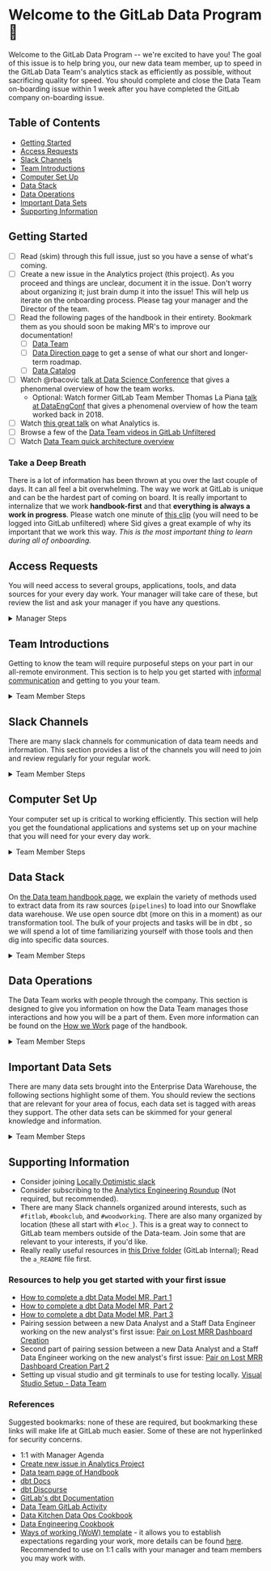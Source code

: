 # Welcome to the GitLab Data Program :tada:

Welcome to the GitLab Data Program -- we're excited to have you! The goal of this issue is to help bring you, our new data team member, up to speed in the GitLab Data Team's analytics stack as efficiently as possible, without sacrificing quality for speed. You should complete and close the Data Team on-boarding issue within 1 week after you have completed the GitLab company on-boarding issue. 

## Table of Contents
- [Getting Started](#getting-started)
- [Access Requests](#access-requests)
- [Slack Channels](#slack-channels)
- [Team Introductions](#team-introductions)
- [Computer Set Up](#computer-set-up)
- [Data Stack](#data-stack)
- [Data Operations](#data-operations)
- [Important Data Sets](#important-data-sets)
- [Supporting Information](#supporting-information)

## Getting Started <!-- The purpose of this section is to give the new team member a foundation upon which the subsequent sections build. -->

- [ ] Read (skim) through this full issue, just so you have a sense of what's coming.
- [ ] Create a new issue in the Analytics project (this project). As you proceed and things are unclear, document it in the issue. Don't worry about organizing it; just brain dump it into the issue! This will help us iterate on the onboarding process. Please tag your manager and the Director of the team.
- [ ] Read the following pages of the handbook in their entirety. Bookmark them as you should soon be making MR's to improve our documentation!
   - [ ] [Data Team](https://about.gitlab.com/handbook/business-ops/data-team/)
   - [ ] [Data Direction page](https://about.gitlab.com/handbook/business-technology/data-team/direction/) to get a sense of what our short and longer-term roadmap.
   - [ ] [Data Catalog](https://about.gitlab.com/handbook/business-technology/data-team/data-catalog/)
- [ ] Watch @rbacovic [talk at Data Science Conference](https://www.youtube.com/watch?v=x74Koq-cNqM&list=PLQyyxph2CGupNGhGLZ1ofCxqJe_RzM7ME&index=5) that gives a phenomenal overview of how the team works.
   - Optional: Watch former GitLab Team Member Thomas La Piana [talk at DataEngConf](https://www.youtube.com/watch?v=eu623QBwakc) that gives a phenomenal overview of how the team worked back in 2018.
- [ ] Watch [this great talk](https://www.youtube.com/watch?v=prcz0ubTAAg) on what Analytics is.
- [ ] Browse a few of the [Data Team videos in GitLab Unfiltered](https://www.youtube.com/playlist?list=PL05JrBw4t0KrRVTZY33WEHv8SjlA_-keI)
- [ ] Watch [Data Team quick architecture overview](https://www.youtube.com/watch?v=0vlJdzYShpU)

### Take a Deep Breath

There is a lot of information has been thrown at you over the last couple of days.
It can all feel a bit overwhelming.
The way we work at GitLab is unique and can be the hardest part of coming on board.
It is really important to internalize that we work **handbook-first** and that **everything is always a work in progress**.
Please watch one minute of [this clip](https://www.youtube.com/watch?v=LqzDY76Q8Eo&feature=youtu.be&t=7511) (you will need to be logged into GitLab unfiltered) where Sid gives a great example of why its important that we work this way.
*This is the most important thing to learn during all of onboarding.*

## Access Requests <!-- The purpose of this section is to identify and drive access to all of the groups, applications, and data sources the team member will need.  -->

You will need access to several groups, applications, tools, and data sources for your every day work.  Your manager will take care of these, but review the list and ask your manager if you have any questions. 

<details>

<summary>Manager Steps</summary>

- [ ] Manager: Complete the access requests for the new team member based on there role and the method listed in the following table.

**Note:** Manager, many if not all of these [Access Request](https://about.gitlab.com/handbook/business-technology/team-member-enablement/onboarding-access-requests/access-requests/) can be done with a single issue.  Please review this section for all relevant requests and combine as many of them as possible.

| Access To | Distributed Data Analyst | Data Analyst | Analytics Engineer | Data Scientist | Data Engineer | Method |
| ------- | :----------------------: | :----------: | :----------------: | :------------: | :-----------: | ------ |
|  Lucidchart | Yes | Yes | Yes | Yes  | Yes  | Access Request |
|  Sisense |  Editor | Editor  | Editor  | Editor  | Editor | Access Request, [Example](https://gitlab.com/gitlab-com/team-member-epics/access-requests/-/issues/10858) |
|  Stitch |  No | No  | No | No | Yes | ? |
|  Fivetran | No  | No  | No | No | Yes | [Instructions](https://about.gitlab.com/handbook/business-ops/okta/#managing-okta-access-using-google-groups) |
|  Airflow |  No | Analyst | Admin| Analyst | Admin | |
|  GCP group: `analytics`| No | No | No | Yes  | Yes  | Access Request, [Example](https://gitlab.com/gitlab-com/team-member-epics/access-requests/-/issues/10306#note_622125437)  |
|  Slack alias: `@datateam` | No | Yes | Yes | Yes | Yes |  PeopleOps Onboarding |
|  Slack alias: `@data-analysts` | No | Yes | No | Yes | No |  PeopleOps Onboarding |
|  Slack alias: `@data-engineers` | No | No | No | No | Yes |  PeopleOps Onboarding |
|  Slack alias: `@analytics-engineers` | No | No | Yes | No | No |  PeopleOps Onboarding |
|  Slack alias: `gtmanalyticstriage` | Yes | Yes | Yes | No | No |  PeopleOps Onboarding |
|  Slack alias: `randdanalyticstriage` | Yes | Yes | Yes | No | No |  PeopleOps Onboarding |
|  Slack alias: `peopleanalyticstriage` | Yes | Yes | Yes | No | No |  PeopleOps Onboarding |
|  Slack alias: `engineeringanalyticstriage` | Yes | Yes | Yes | No | No |  PeopleOps Onboarding |
|  Slack alias: `datacollaborationtriage` | No | Yes | No | No | No |  PeopleOps Onboarding |
|  Slack alias: `dataplatformtriage` | No | No | No | No | Yes |  PeopleOps Onboarding |
|  Project: `GitLab Data Team` | Developer | Developer | Developer | Developer | Developer |
|  1password vault: `Data Team` | No | Yes | Yes | Yes | Yes |  PeopleOps Onboarding |
|  Namespace: `gitlab-data` |  Developer | Developer | Developer | Developer | Developer | ? |
| daily Geekbot standup  | No | Optional | Optional | Yes | Yes | [Instructions](https://geekbot.com/faq/#:~:text=How%20can%20i%20add%20new,participants%20with%20the%20broadcast%20channel.)  |
|  Data Program calendar |  Yes | Yes | Yes | Yes | Yes | ?  |
|  Lucidchart folder: `Data Team` | Yes |Yes | Yes | Yes | Yes |  ? |
|  Google Drive folder: SheetLoad | No |Yes | Yes | Yes | Yes |  ? |
|  Google Drive folder: Boneyard | No |Yes | Yes | Yes | Yes |  ? |
|  Service Account Credentials: Google Cloud | No | No | ? | No | Yes | ? |
|  Monte Carlo Data | No | No | Editor | Editor | Editor | Access Request | 

- [ ] Manager: Complete access requests for the new team member based on there assigned responsibilities following the provided method.
    - [ ] Snowflake - Access Request, [Example](https://gitlab.com/gitlab-com/team-member-epics/access-requests/-/issues/10857)
    - [ ] Salesforce - Access Request 
    - [ ] Zuora - Access Request   
    - [ ] Marketo - Access Request   
    - [ ] Netsuite - Access Request    
    - [ ] Zendesk - [Licence Request](https://about.gitlab.com/handbook/support/internal-support/#regarding-licensing-and-subscriptions) 
    - [ ] Lucid Chart - Access Request   

</details>

## Team Introductions <!-- This section is to reenforce the formal informality found within GitLab, directing the team member to meet the rest of the team. -->

Getting to know the team will require purposeful steps on your part in our all-remote environment.  This section is to help you get started with [informal communication](https://about.gitlab.com/company/culture/all-remote/informal-communication/) and getting to you your team.

<details>

<summary>Team Member Steps</summary>

- [ ] Review the [org chart](https://comp-calculator.gitlab.net/org_chart) to find your immediate team and the greater Data Team. Using your browser search to find your self on the page can be a quick way to find your team.
- [ ] Schedule coffee chats with members of the Data Team starting with those in your immediate team. These should be in addition to the ones you do with other GitLab team members. Consider making these recurring meetings for every 3-4 weeks with everyone you will work closely with. In addition, you should also consider scheduling chats with Business Technology (IT, Enterprise Apps, Procurement) people as well.
- [ ] Schedule a cofee chat with the Sr. Director of Data and Analytics

</details>

## Slack Channels <!-- This section is for a list of all slack channels that the team member should join as part of there regular work. -->

There are many slack channels for communication of data team needs and information.  This section provides a list of the channels you will need to join and review regularly for your regular work.

<details>

<summary>Team Member Steps</summary>

- [ ] Join the Slack channels appropriate for your role:

| Channel | Distributed Data Analyst | Data Analyst | Analytics Engineer | Data Scientist | Data Engineer | 
| ------- | :----------------------: | :----------: | :----------------: | :------------: | :-----------: | 
| `data` | Yes | Yes | Yes | Yes | Yes | 
| `data-lounge` | Yes | Yes | Yes | Yes | Yes |
| `data-onboarding` | Yes | Yes | Yes | Yes | Yes |
| `data-daily` | No | Yes | Yes | Yes | Yes |
| `data-triage` | No | Yes | Yes | Yes | Yes |
| `data-engineering` | No | Yes | Yes | Yes | Yes |
| `business-technology` | No | Yes | Yes | Yes | Yes |
| `bt-team-lounge` | No | Yes | Yes | Yes | Yes |
| `analytics-pipelines` | No | No | Yes | No | No |
| `data-prom-alerts` | No | No | No | No | Yes |
| `bt-data-science` | No | No | No | Yes | No |
| `data-pipelines` | No | No | No | No | Yes |

</details>

## Computer Set Up <!-- This section is for directing the team member to set up their computer so they are ready for there every day work. -->

Your computer set up is critical to working efficiently.  This section will help you get the foundational applications and systems set up on your machine that you will need for your every day work.

<details>

<summary>Team Member Steps</summary>

- [ ] Set up your machine for everyday use based on your role and the steps outlined in the table below

| Step | Distributed Data Analyst | Data Analyst | Analytics Engineer | Data Scientist | Data Engineer | 
| ------- | :----------------------: | :----------: | :----------------: | :------------: | :-----------: | 
| [Core Steps](#core-steps) | Yes | Yes | Yes | Yes | Yes | 
| [Command Line Interface](#command-line-interface) | No | No | No | No | Yes |
| [Google Cloud](#google-cloud) | No | No | No | Yes | Yes |
| [Jupyter](#jupyter) | No | No | No | Yes | No |
| [Airflow local development environment](#airflow) | No | No | Yes | No | Yes |
| [Optional Steps](#optional-steps) | No | Yes | Yes | Yes | Yes |


### Core Steps

- [ ] Check that you have create your SSH keys by typing `ssh -T git@gitlab.com` into your terminal which should return "Welcome to GitLab, " + your_username.  :red_circle: This set up is required for subsequent steps
  - [ ] If your SSH keys have not been created follow [these steps](https://docs.gitlab.com/ee/gitlab-basics/create-your-ssh-keys.html).  Make the SSH key with no password.

**Note:** The following script is intended to set up the basic tools and environments that are standard for working with the data at GitLab.  There are optional tools and set up in the following sections.  If you are comfortable using the terminal to install these tools then you can use the script as a guide, otherwise run the script with the provided commands. 

_**THE SCRIPT SHOULD ONLY BE RUN ON YOUR GITLAB-ISSUED LAPTOP.** If you run this on your personal computer, we take no responsibility for the side effects._

- [ ] Open your computer's built-in terminal app. Run the following:
    ```zsh
    curl https://gitlab.com/gitlab-data/analytics/raw/master/admin/onboarding_script.zsh > ~/onboarding_script.zsh
    zsh ~/onboarding_script.zsh
    rm ~/onboarding_script.zsh
    ```
    - This may take a while, and it might ask you for your password (multiple times) before it's done. Here's what this does:
        - Installs iTerm, a mac-OS terminal replacement
        - Installs VSCode, an open source text editor. 
            - VSCode is recommended for multiple reasons including community support, the [GitLab workflow](https://marketplace.visualstudio.com/items?itemName=fatihacet.gitlab-workflow) extension, and the LiveShare features.
        - Installs oh-my-zsh for easy terminal theming, git autocomplete, and a few other plugins. 
            - If you are curious or would like to change the look and feel of your shell please [go here](https://github.com/ohmyzsh/ohmyzsh).
        - Installs jump, an easy way to move through the file system. [Please find here more details on how to use jump](https://github.com/ohmyzsh/ohmyzsh/tree/master/plugins/jump)
        - Installs miniforge, how we recommend folks get their python distribution. 
        - Adds alias and environment variables needed for running dbt and other helper commands
- [ ] Open a new terminal and test the following commands
    - [ ] `jump analytics` this should change the directory to `~/repos/analytics`
    - [ ] `jump handbook` this should change the directory to  `~/repos/www-gitlab-com`
    - [ ] `gl_open` if you are in a repo directory this command will open that repo on GitLab
    
**Note:** If the `jump` commands do not work they can be set manually by navigating to the desired repo with the terminal and using the `mark` command and the appropriate label.

**Note:** If the `gl_open` command does not work inspect your `~/.zshrc` file to make sure it has the command `source make_life_easier.zsh`.
- [ ] Configure VSCode (via the VSCode UI) with the [VSCode setup](https://discourse.getdbt.com/t/how-we-set-up-our-computers-for-working-on-dbt-projects/243?) section of Claire's post and [adding the tip](https://discourse.getdbt.com/t/how-we-set-up-our-computers-for-working-on-dbt-projects/243/10?u=tmurphy) from tmurphy later in the thread. It will add improved syntax highlighting and searching capabilities.
- [ ] Configure VSCode (via the VSCode UI) so that all tabs are converted to 4 spaces. This will minimize messy looking diffs and provide consistency across the team.
    - VSCode
        - `Editor: Detect Indentation` is deselected
        - `Editor: Insert Spaces` is selected
        - `Editor: Tab Size` is set to 4 spaces per tab

### Command Line Interface

- [ ] Install the [gcloud sdk](https://cloud.google.com/sdk/docs/quickstart-macos) and authenticate once you're provisioned.
    - [ ] Confirm service account credentials provided by your manager.
    - [ ] Point the environment variable `GOOGLE_APPLICATION_CREDENTIALS` in your .zshrc file, which can be accessed by `vi ~/.zshrc`, to the key provided by your manager. 
- [ ] Install [kubectl](https://kubernetes.io/docs/tasks/tools/install-kubectl/#install-with-homebrew-on-macos)
- [ ] Install the [awscli](https://aws.amazon.com/cli/)

### Google Cloud

Data team uses GCP (Google Cloud Platform) as our cloud provider. GCP credentials are needed if you plan on connecting on your local machine to airflow or any GCP service (storage buckets, etc.) . Follow below steps to get running instance for yourself.

- [ ] Compete the [Command Line Interface](#command-line-interface) set up before starting this set up.
    - [ ] Download the json file provided by one of the project owners and move to your home directory (e.g. `/Users/yourusername`)
    - [ ] Open terminal and run the following command, replacing `filename.json` with you name of the file.
        ```zsh
        echo 'export GOOGLE_APPLICATION_CREDENTIALS=~/filename.json' >> ~/.zshrc
        ```
        - If you already have the variable  `GOOGLE_APPLICATION_CREDENTIALS`  modify its value to the file path and file name instead of adding a new one. 
    - [ ] Refresh this file by sourcing it back, by running command in terminal: `source ~/.zshrc`.

### Airflow

#### Setting up ~/.kube/config 

**Ensure you have your service credentials configured, and the ${GOOGLE_APPLICATION_CREDENTIALS} variable is set locally as instructed above**

These instructions will assume that your kubectl configuration was saved at the default location `~/.kube/config`:
- [ ] Run `gcloud container clusters get-credentials data-ops --zone us-west1-a --project gitlab-analysis` to connect to the Airflow kubernetes cluster, and configure your `~/.kube/config` file
- [ ] Create a duplicate of this file called `config_docker` by running this command (from any directory in your terminal): `cp ~/.kube/config ~/.kube/config_docker`
- [ ] Open the copied file in a text editor. 
- [ ] Find the line with `cmd-path: /Users/{your username}/google-cloud-sdk/bin/gcloud` and *replace* it with `cmd-path: /usr/lib/google-cloud-sdk/bin/gcloud`

There are two config files because the `config` file will be used for running kubectl commands locally. 
And the `config_docker` file will be used by the docker containers when you are running Airflow locally. The latter file is passed to the containers via the analytics/docker-compose.yml file.

- [ ] Install [Rancher Desktop](https://rancherdesktop.io/) using the UI install specified for your system
  - [ ] Make sure to download Rancher Desktop version `1.4.1` - you can find the correct version for your system here https://github.com/rancher-sandbox/rancher-desktop/releases/tag/v1.4.1
  - [ ] If you have trouble installing v1.4.1 on a new Mac M1 machine, try v1.2.1, which has been tested and it is known it works
  - [ ] Airflow does not require a huge amount of resources, 4GB of RAM and 2 CPUs should be sufficient.  
  - [ ] Ensure that you select the `dockerd` container runtime in `Kubernetes Settings`. 
  - [ ] Ensure that you select to create symbologic links to the docker command line path (`/usr/local/bin/docker`) in the `Supporting Utilities` section. 
  - [ ] Install the docker-compose cli by running through the below: 
    - `brew install docker docker-compose`
    - Confirm install
    - `docker-compose --version`
    - Optionally, install [command completion](https://docs.docker.com/compose/completion/) for the bash and zsh shell.
- [ ] Run `make init-airflow` from the base of the analytics directory, this sets up the Airflow db locally. 
- [ ] Run `make airflow` from the base of the analytics directory, this will spin up Airflow at localhost:8080. The default local credentials are specified in the Makefile. 
- [ ] Read the Airflow section on the [Data Infrastructure page](https://about.gitlab.com/handbook/business-ops/data-team/platform/infrastructure/#airflow)

### Jupyter

- [ ] Ensure you've setup your dbt for running locally as mentioned above. The ./.dbt/profiles.yml file is a pre-requisite for this process. If you do not want dbt you can manually create the ./.dbt/profiles.yml file based off the [sample profile](https://gitlab.com/gitlab-data/analytics/-/blob/master/admin/sample_profiles.yml)
- [ ] Clone the data-science repo into your repos directory: 
    ``` git clone git@gitlab.com:gitlab-data/data-science.git```
- [ ] See the readme provided in the [handbook jupyter guide](https://about.gitlab.com/handbook/business-technology/data-team/platform/jupyter-guide/) for further install instructions 

### Optional Steps

- Set up environment to build the handbook locally. [Instructions](https://about.gitlab.com/handbook/git-page-update/) 
- Consider downloading and installing [Little Snitch](https://www.obdev.at/products/littlesnitch/index.html) - You can submit for reimbursement for the full version
- Install Data Grip (from JetBrains) for interfacing with databases
    - Follow [this process](https://about.gitlab.com/handbook/tools-and-tips/other-apps/#jetbrains) for requesting a license for Data Grip.  Until you have a license, you can easily use Data Grip on a trial basis for 30 days
    - Change your formatting preferences in Data Grip by going to Preferences > Editor > Code Style > HTML. You should have:
        - Use tab character: unchecked
        - Tab size: 4
        - Indent: 4
        - Continuation indent: 8
        - Keep indents on empty lines: unchecked
    - You can use `Command + Option + L` to format your file.
    - You may need to download the [Driver](https://docs.snowflake.net/manuals/user-guide/jdbc-download.html#downloading-the-driver).
    - Authenticate using Okta by selecting the Authentication type to `Authenticator` and setting the Authenticator to `externalbrowser`
    - The host url can be found by logging into Snowflake directly through Okta.
    - We recommend not setting your schema so you can select from the many options.
- Consider installing [tldr](https://tldr.sh/) for easy reference to common CLI commands

#### Terminal Improvements 

- [Improved terminal navigation](https://stackoverflow.com/a/23963086) with arrow keys.
- Disabling [autocorrect in zsh](https://coderwall.com/p/jaoypq/disabling-autocorrect-in-zsh) if it annoys you.
- Terminal theming - In the onboarding script the terminal has been configured to use the [bira OhMyZsh theme](https://github.com/ohmyzsh/ohmyzsh/wiki/Themes#bira). However if you would like an improved and configurable theme install [PowerLevel10K](https://github.com/romkatv/powerlevel10k) by running the below command from your terminal: 
    ``` 
    git clone --depth=1 https://github.com/romkatv/powerlevel10k.git ${ZSH_CUSTOM:-$HOME/.oh-my-zsh/custom}/themes/powerlevel10k
    ```
    Then reopen your terminal and you will be asked to configure this theme. If you would like to reconfigure the theme run `p10k configure`


</details>


## Data Stack <!-- This section is for providing detailed information to the new team member on the core tools the Data Team uses. -->

On [the Data team handbook page](https://about.gitlab.com/handbook/business-ops/data-team/platform/#extract-and-load), we explain the variety of methods used to extract data from its raw sources (`pipelines`) to load into our Snowflake data warehouse. We use open source dbt (more on this in a moment) as our transformation tool. The bulk of your projects and tasks will be in dbt , so we will spend a lot of time familiarizing yourself with those tools and then dig into specific data sources.

<details>

<summary>Team Member Steps</summary>

- [ ] Review our [Data Stack](https://about.gitlab.com/handbook/business-technology/data-team/platform/) for a general overview of the system.
- [ ] Review our current data infrastructure is represented in this [system diagram](https://about.gitlab.com/handbook/business-ops/data-team/platform/infrastructure/#system-diagram)

### The Data Warehouse - Connecting to Snowflake

- [ ] Login to Snowflake using [Okta](https://gitlab.okta.com/app/UserHome) 
- [ ] Familiarize yourself with the [Snowflake Web UI](https://docs.snowflake.com/en/user-guide/snowflake-manager.html#worksheet-page)for querying the data warehouse. 
- [ ] Update your role, warehouse, and database to the same info you're instructed to put in your dbt profile (Ask your manager if this is confusing or check out [roles.yml](https://gitlab.com/gitlab-data/analytics/-/blob/master/permissions/snowflake/roles.yml) to see which roles, warehouses, and databases you've been assigned). The schema does not matter because your query will reference the schema.
  - [ ] Run `alter user "your_user" set default_role = "your_role";` to set the UI default Role to your appropriate role instead of `PUBLIC`. (E.g. `alter user "KDIETZ" set default_role = "KDIETZ";`)
- [ ] Test your Snowflake connection in the UI by first running selecting which warehouse to use (e.g. `use warehouse ANALYST_XS;`), clicking the "play" button, and then querying a database you have access to (e.g. `select * from "PROD"."COMMON"."DIM_CRM_PERSON" limit 10;`) 

We STRONGLY recommend using the UI, but if you must download a SQL development tool, you will need one that is compatible with Snowflake, such as [SQLWorkbench/J](http://sql-workbench.net) or [DataGrip](https://www.jetbrains.com/datagrip/). If you're interested in DataGrip, follow the instructions [optional steps](#optional-steps) section of the [Computer Set Up](#computer-set-up) sections of this issue.   

#### Snowflake SQL

Snowflake SQL is probably not that different from the dialects of SQL you're already familiar with, but here are a couple of resources to point you in the right direction:
- [ ] [Differences we found while transition from Postgres to Snowflake](https://gitlab.com/gitlab-data/analytics/issues/645)
- [ ] [How Compatible are Redshift and Snowflake’s SQL Syntaxes?](https://medium.com/@jthandy/how-compatible-are-redshift-and-snowflakes-sql-syntaxes-c2103a43ae84)
- [ ] [Snowflake Functions](https://docs.snowflake.net/manuals/sql-reference/functions-all.html)

### dbt - Data Build Tool

DBT is our data transformation engine that we use to build our dimensional model tables and related tables.

<img src = "https://d33wubrfki0l68.cloudfront.net/18774f02c29380c2ca7ed0a6fe06e55f275bf745/a5007/ui/img/svg/product.svg">

#### **Configuring**

_Ensure you've set up your SSH configuration in the previous step as this is required to connect to one our dbt packages_

- [ ] Follow the [instructions](https://about.gitlab.com/handbook/business-technology/data-team/platform/dbt-guide/#Venv-workflow) found in the handbook for running and configuring dbt.
- [ ] Run the `make run-dbt` command from the analytics repository.  This will load the dbt dependencies and open a shell to virtual environment where dbt is installed allowing you run dbt commands
- [ ] Run `dbt seed` to import the CSV's from the analytics/data into your schema. For dbt to compile this needs to be completed as some of the models have dependencies on the tables which are created by the CSV's.
- [ ] Run `dbt run --models +sources.sfdc` from within the shell to know that your connection has been successful, you are in the correct location, and everything will run smoothly.  For more details on the syntax for how to select and run the models, please refer to this [page](https://docs.getdbt.com/reference/node-selection/syntax#examples).  Afterwards, you can also try running `dbt compile` to ensure that the entire project will compile correctly.
- [ ] Test the command `make help` and use it to understand how to use various `make *` commands available to you.

**Note:** When launching dbt you may see `WARNING: The GOOGLE_APPLICATION_CREDENTIALS variable is not set. Defaulting to a blank string.` Unless you are developing on Airflow this is ok and expected. If you require `GOOGLE_APPLICATION_CREDENTIALS` please follow the steps outlined in the [Google Cloud](#google-cloud) section.

**Note:** If you get a weird semaphore issue error when running dbt try [this script](https://gist.github.com/llbbl/c54f44d028d014514d5d837f64e60bac) which is sourced from this [Apple forum thread](https://forums.developer.apple.com/thread/119429)

**Note:** If the `make` commands are not recognizing the python commands you may needs to manually install python 3.8.6 as described in the [optional steps](#optional-steps) section on the computer set up.

#### **Learning** 

- [ ] Familiarize yourself with [dbt](https://www.getdbt.com/) and how we use it by reading our [dbt Guide](https://about.gitlab.com/handbook/business-ops/data-team/platform/dbt-guide/).
- [ ] Watch [This podcast](https://www.dataengineeringpodcast.com/dbt-data-analytics-episode-81/). It is a general walkthrough of dbt/interview with its creator, Drew Banin.
- [ ] Read about and and watch [Drew demo dbt docs to Emilie & Taylor](https://blog.getdbt.com/using-dbt-docs/). 
- [ ] Read about [Scaling Knowledge](https://blog.getdbt.com/scaling-knowledge/) and the problem we're trying to solve with our documentation.

#### **References** 
- [ ] Peruse the [Official Docs](https://docs.getdbt.com).
- [ ] Read our [SQL Style Guide](https://about.gitlab.com/handbook/business-ops/data-team/platform/sql-style-guide/).
- [ ] Refer to http://jinja.pocoo.org/docs/2.10/templates/ as a resource for understanding Jinja which is used extensively in dbt.
- [ ] Bookmark [our own internal documentation](https://dbt.gitlabdata.com). In addition to using dbt to manage our transformations, we use dbt to maintain documentations on those data transformations.

#### **Getting Help**
- Consider joining [dbt slack](https://slack.getdbt.com) (Not required, but strongly recommended; if you join use your personal email).
- Information and troubleshooting on dbt is sparse on Google & Stack Overflow, we recommend the following sources of help when you need it:
   - Your teammates! We are all here to help!
   - dbt slack has a #beginners channel and they are very helpful.
   - [dbt Labs Blog](https://blog.getdbt.com/)
   - [dbt Discourse](http://discourse.getdbt.com)

### Sisense 

Sisense is our enterprise standard data visualization application and is the only application approved for connecting to our Enterprise Data Warehouse.

- [ ] Review the following training materials from the [Data Team Sisense](https://about.gitlab.com/handbook/business-technology/data-team/platform/periscope/#training-resources) page.
  - [ ] Watch Accessing Sisense
  - [ ] Review the Getting Started article
  - [ ] Watch the Gitlab's Sisence Editor Training
- [ ] Watch the Sisence Admin Training [Part 1](https://www.youtube.com/watch?v=YspSfOuEQV4&list=PL05JrBw4t0KrRVTZY33WEHv8SjlA_-keI&index=16)
- [ ] Watch the Sisence Admin Training [Part 2](https://www.youtube.com/watch?v=LQT9fXw1EaE&list=PL05JrBw4t0KrRVTZY33WEHv8SjlA_-keI&index=14)

</details>


## Data Operations <!-- This section is to provide the new team member with detailed information on processes the Data Team operates by.  -->

The Data Team works with people through the company.  This section is designed to give you information on how the Data Team manages those interactions and how you will be a part of them.  Even more information can be found on the [How we Work](https://about.gitlab.com/handbook/business-technology/data-team/how-we-work/) page of the handbook.

<details>

<summary>Team Member Steps</summary>

### How GitLab the Product Works

- [ ] Familiarize yourself with GitLab CI https://docs.gitlab.com/ee/ci/quick_start/ and our running pipelines.
- [ ] Become familiar with the [API docs](https://gitlab.com/gitlab-org/gitlab/tree/master/doc/api)
- [ ] Become familiar with the [schema for the database](https://gitlab.com/gitlab-org/gitlab/-/blob/master/db/structure.sql)

If you ever want to know what queries are going on in the background while you're using GitLab.com, enable the [Performance Bar](https://docs.gitlab.com/ee/administration/monitoring/performance/performance_bar.html) and click on the numbers to the left of `pg`. This is useful for learning how the gitlab.com schema works. The performance bar can be enable by pressing `p + b` ([Shortcut Docs](https://docs.gitlab.com/ee/user/shortcuts.html)).

### Metrics and Methods

- [ ] Read through [SaaS Metrics 2.0](http://www.forentrepreneurs.com/saas-metrics-2/) to get a good understanding of general SaaS metrics.
- [ ] Check out [10 Reads for Data Scientists Getting Started with Business Models](https://www.conordewey.com/blog/10-reads-for-data-scientists-getting-started-with-business-models/) and read through the collection of articles to deepen your understanding of SaaS metrics.
- [ ] Familiarize yourself with the GitLab Metrics Sheet (search in Google Drive, it should come up) which contains most of the key metrics we use at GitLab and the [definitions of these metrics](https://about.gitlab.com/handbook/business-ops/data-team/kpi-index/).
- [ ] Optional, for more information on Finance KPIs, you can watch this working session between the Manager, Financial Planning and Analysis and Data Analyst, Finance: [Finance KPIs](https://www.youtube.com/watch?v=dmdilBQb9PY&feature=youtu.be)

### Triage

Data triagers are the first responders to requests and problems for the Data team.
- [ ] Read about the [Data Triage Process](https://about.gitlab.com/handbook/business-technology/data-team/how-we-work/triage/)
- [ ] Checkout the Triage [template](https://gitlab.com/gitlab-data/analytics/-/blob/master/.gitlab/issue_templates/Data%20Triage.md)

</details>


## Important Data Sets <!-- This section is for providing the new team member general information and details on data sets specific to there role and tasks.  -->

There are many data sets brought into the Enterprise Data Warehouse, the following sections highlight some of them.  You should review the sections that are relevant for your area of focus, each data set is tagged with areas they support.  The other data sets can be skimmed for your general knowledge and information. 

<details>

<summary>Team Member Steps</summary>


### GitLab Product Data - SaaS and Self-Managed

- [ ] Review the [Product Data Training](https://docs.google.com/presentation/d/1ySP9sndhF9BdRhaZhMK6kGbc8txO_UkAu48HmoxLtfI/edit#slide=id.g29a70c6c35_0_68) deck and make sure to click through the links
- [ ] Watch [Overview of Growth Data at GitLab](https://www.youtube.com/watch?v=eNLkj3Ho2bk&feature=youtu.be) from Eli at the Growth Fastboot. (You'll need to be logged into GitLab Unfiltered.)
- [ ] Review the [Data Guide for Growth](https://about.gitlab.com/handbook/product/product-analysis/growth-data-guide/) for an overview of commonly used query snippets used by the Growth sub-group.
- [ ] Explore the [Product Analysis handbook page](https://about.gitlab.com/handbook/product/product-analysis/) for a high level overview of how the Product Analysis team works. This page contains a number of links that should help with starting to understand how the Data team approaches Product specific data questions.
- [ ] Read the [runbook on how to add new source tables in the gitlab-product/SaaS/postgres pipeline](https://gitlab.com/gitlab-data/runbooks/-/blob/main/Gitlab_dotcom/postgres_new_source_table_.md), to understand how we add new source tables and/or modify existing ones.

#### Service Ping Deep Dive

Service Ping is generated from individual installations of GitLab hosted by our customers. These are also called Self-Managed instances, as opposed to our GitLab.com SaaS instance.

<details>

<summary>Review Steps</summary>

- [ ] Read about the [usage ping](https://docs.gitlab.com/ee/user/admin_area/settings/usage_statistics.html).
- [ ] Read [Feature Implementation](https://about.gitlab.com/handbook/product/feature-instrumentation/#instrumentation-for-gitlabcom) to understand how this is implemented at GitLab read.
- [ ] Read the product vision for [telemetry](https://about.gitlab.com/direction/telemetry/).
- [ ] Look at the `usage.rb` file for [GitLab CE](https://gitlab.com/gitlab-org/gitlab/blob/master/lib/gitlab/usage_data.rb) to get a sense on using ping.
- [ ] Look at issues related to telemetry [here](https://gitlab.com/gitlab-org/telemetry/issues) and [here](https://gitlab.com/groups/gitlab-org/-/issues?scope=all&utf8=✓&state=all&search=~telemetry).
- [ ] Watch the [pings brain dump session](https://drive.google.com/file/d/1S8lNyMdC3oXfCdWhY69Lx-tUVdL9SPFe/view).  Note that this video is outdated and the tables that are related to the usage ping now reside in the [version model](https://dbt.gitlabdata.com/#!/model/model.gitlab_snowflake.version_usage_data).

</details>


### Salesforce (Sales, Marketing, Finance)

Also referred as SFDC, Salesforce.com (Sales Force Dot Com).

<details>

<summary>Review Steps</summary>

- [ ] Familiarize yourself with Salesforce using [Trailhead](https://trailhead.salesforce.com/).
  - [ ] [Intro to CRM Basics](https://trailhead.salesforce.com/trails/getting_started_crm_basics).
  - [ ] [Intro to the Salesforce Platform](https://trailhead.salesforce.com/trails/force_com_admin_beginner/modules/starting_force_com).
  - [ ] [Data Modeling](https://trailhead.salesforce.com/trails/force_com_admin_beginner/modules/data_modeling).
  - [ ] [Intro to SFDC APIs](https://trailhead.salesforce.com/trails/force_com_dev_intermediate/modules/api_basics).
- [ ] Review the [general](https://developer.salesforce.com/docs/atlas.en-us.api.meta/api/data_model.htm) data model. 
- [ ] Review the [Sales Objects](https://developer.salesforce.com/docs/atlas.en-us.api.meta/api/sforce_api_erd_majors.htm) data model.
- [ ] Watch the [SalesForce brain dump session](https://youtu.be/KwG3ylzWWWo).

</details>



### Zuora (Finance, Billing SSOT)

[Zuora](https://www.zuora.com/) is used for managing customer subscriptions to GitLab

<details>

<summary>Review Steps</summary>

- [ ] Become familiar with Zuora.
    - [ ] Watch Brian explain Zuora to Taylor [GDrive Link](https://drive.google.com/file/d/1fCr48jZbPiW0ViGr-6rZxVVdBpKIoopg/view).
    - [ ] [Zuora Subscription Data Management](https://about.gitlab.com/handbook/finance/accounting/#zuora-subscription-data-management).
    - [ ] Review the [Zuora documentation](https://knowledgecenter.zuora.com/).
    - [ ] Review the [Data Model from Zuora for Salesforce](https://knowledgecenter.zuora.com/CA_Commerce/A_Zuora_CPQ/A2_Zuora4Salesforce_Object_Model).
    - [ ] Review the [Data Model inside Zuora](https://knowledgecenter.zuora.com/BB_Introducing_Z_Business/D_Zuora_Business_Objects_Relationship).
    - [ ] Review the [Definitions of Objects](https://knowledgecenter.zuora.com/CD_Reporting/D_Data_Sources_and_Exports/AB_Data_Source_Availability).
    

</details>


### Snowplow (Product)

[Snowplow](https://snowplowanalytics.com) is an open source web analytics collector and is what we use to instrument our Front-End SaaS product and Back-End SaaS product.

<details>

<summary>Review Steps</summary>

- [ ] To understand how this is implemented at GitLab read [Feature Implementation](https://docs.gitlab.com/ee/development/snowplow/index.html).
- [ ] Read how we pull data from [S3 into Snowflake](https://about.gitlab.com/handbook/business-ops/data-team/platform/#snowplow-infrastructure)
- [ ] Familiarize yourself with the [Snowplow Open Source documentation](https://github.com/snowplow/snowplow).
- [ ] Review the [Snowplow dbt package](https://hub.getdbt.com/fishtown-analytics/snowplow/latest/) as it is used in our models. Their documentation does show up in our dbt docs.
</details>


### Marketo (email Campaign Management)

Marketo is used for ...

<details>

<summary>Review Steps</summary>

`Under Construction`

</details>

### Netsuite (Accounting)

Netsuite is used for ...

<details>

<summary>Review Steps</summary>

- [ ] Netsuite dbt models 101: Familiarize yourself with the Netsuite models by watching this [Data Netsuite dbt models](https://www.youtube.com/watch?v=u2329sQrWDY&feature=youtu.be). You will need to be logged into [GitLab Unfiltered](https://www.youtube.com/channel/UCMtZ0sc1HHNtGGWZFDRTh5A/).

</details>



### Zendesk (Support)

Zendesk is used for ...

<details>

<summary>Review Steps</summary>

`Under Construction`

</details>


### Sheetload (Various)

SheetLoad is the process by which a Google Sheets and CSVs from GCS or S3 can be ingested into the data warehouse.

<details>

<summary>Review Steps</summary>

- [ ] Familiarize yourself with [SheetLoad](https://about.gitlab.com/handbook/business-technology/data-team/platform/pipelines/#sheetload).

</details>

</details>  


## Supporting Information <!-- This section is other information that may be useful for a new team member for getting stated with there work. -->


- Consider joining [Locally Optimistic slack](https://www.locallyoptimistic.com/community/)
- Consider subscribing to the [Analytics Engineering Roundup](https://roundup.getdbt.com/) (Not required, but recommended).
- There are many Slack channels organized around interests, such as `#fitlab`, `#bookclub`, and `#woodworking`. There are also many organized by location (these all start with `#loc_`). This is a great way to connect to GitLab team members outside of the Data-team. Join some that are relevant to your interests, if you'd like.
- Really really useful resources in [this Drive folder](https://drive.google.com/drive/folders/1wrI_7v0HwCwd-o1ryTv5dlh6GW_JyrSQ?usp=sharing) (GitLab Internal); Read the `a_README` file first.

### Resources to help you get started with your first issue

- [How to complete a dbt Data Model MR, Part 1](https://www.youtube.com/watch?v=OyMw_JIVezk)
- [How to complete a dbt Data Model MR, Part 2](https://www.youtube.com/watch?v=zx6x5QE7raQ)
- [How to complete a dbt Data Model MR, Part 3](https://www.youtube.com/watch?v=Jcfdr4SlVWY)
- Pairing session between a new Data Analyst and a Staff Data Engineer working on the new analyst's first issue: [Pair on Lost MRR Dashboard Creation](https://www.youtube.com/watch?v=WuIcnpuS2Mg)
- Second part of pairing session between a new Data Analyst and a Staff Data Engineer working on the new analyst's first issue: [Pair on Lost MRR Dashboard Creation Part 2](https://www.youtube.com/watch?v=HIlDH5gaL3M)
- Setting up visual studio and git terminals to use for testing locally. [Visual Studio Setup - Data Team](https://youtu.be/t5eoNLUl3x0)


### References 

Suggested bookmarks: none of these are required, but bookmarking these links will make life at GitLab much easier. Some of these are not hyperlinked for security concerns.

-  1:1 with Manager Agenda
- [Create new issue in Analytics Project](https://gitlab.com/gitlab-data/analytics/issues/new?issue%5Bassignee_id%5D=&issue%5Bmilestone_id%5D=)
- [Data team page of Handbook](https://about.gitlab.com/handbook/business-ops/data-team/)
- [dbt Docs](https://docs.getdbt.com)
- [dbt Discourse](http://discourse.getdbt.com)
- [GitLab's dbt Documentation](https://dbt.gitlabdata.com)
- [Data Team GitLab Activity](https://gitlab.com/groups/gitlab-data/-/activity)
- [Data Kitchen Data Ops Cookbook](https://drive.google.com/file/d/14KyYdFB-DOeD0y2rNyb2SqjXKygo10lg/view?usp=sharing) 
- [Data Engineering Cookbook](https://drive.google.com/file/d/1Tm3GiV3P6c5S3mhfF9bm7VaKCtio-9hm/view?usp=sharing) 
- [Ways of working (WoW) template](https://docs.google.com/document/d/1r_bn6tZjIbZ84o0QqMfSueBHQjR0MRWCGPnQoH6w45c/edit) - it allows you to establish expectations regarding your work, more details can be found [here](https://gitlab.com/gitlab-data/analytics/-/issues/9741). Recommended to use on 1:1 calls with your manager and team members you may work with.




